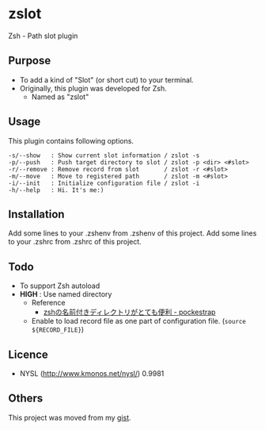 # zslot

Zsh - Path slot plugin

## Purpose

* To add a kind of "Slot" (or short cut) to your terminal.
* Originally, this plugin was developed for Zsh.
    * Named as "zslot"

## Usage

This plugin contains following options.

    -s/--show   : Show current slot information / zslot -s
    -p/--push   : Push target directory to slot / zslot -p <dir> <#slot>
    -r/--remove : Remove record from slot       / zslot -r <#slot>
    -m/--move   : Move to registered path       / zslot -m <#slot>
    -i/--init   : Initialize configuration file / zslot -i
    -h/--help   : Hi. It's me:)

## Installation

Add some lines to your .zshenv from .zshenv of this project.
Add some lines to your .zshrc from .zshrc of this project.

## Todo

* To support Zsh autoload
* __HIGH__ : Use named directory
    * Reference
        * [zshの名前付きディレクトリがとても便利 - pockestrap](http://pocke.hatenablog.com/entry/2014/07/23/173811)
    * Enable to load record file as one part of configuration file. (`source ${RECORD_FILE}`)

## Licence

* NYSL (http://www.kmonos.net/nysl/) 0.9981

## Others

This project was moved from my [gist](https://gist.github.com/kmhjs/7c2de0cbbd13f7ce8d43).
